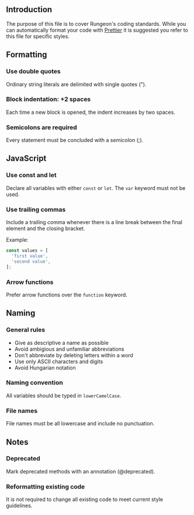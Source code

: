 ## Introduction
The purpose of this file is to cover Rungeon's coding standards. While you can automatically format your code with [Prettier](/contributing.md) it is suggested you refer to this file for specific styles. 

## Formatting

### Use double quotes
Ordinary string literals are delimited with single quotes ("). 

### Block indentation: +2 spaces
Each time a new block is opened, the indent increases by two spaces. 

### Semicolons are required
Every statement must be concluded with a semicolon (;).

## JavaScript

### Use const and let
Declare all variables with either `const` or `let`. The `var` keyword must not be used.

### Use trailing commas
Include a trailing comma whenever there is a line break between the final element and the closing bracket.

Example:

```js
const values = [
  'first value',
  'second value',
];
```

### Arrow functions
Prefer arrow functions over the `function` keyword. 

## Naming

### General rules
- Give as descriptive a name as possible
- Avoid ambigious and unfamiliar abbreviations
- Don't abbreviate by deleting letters within a word
- Use only ASCII characters and digits
- Avoid Hungarian notation

### Naming convention
All variables should be typed in `lowerCamelCase`. 

### File names
File names must be all lowercase and include no punctuation. 

## Notes

### Deprecated
Mark deprecated methods with an annotation (@deprecated). 

### Reformatting existing code
It is not required to change all existing code to meet current style guidelines.
```
